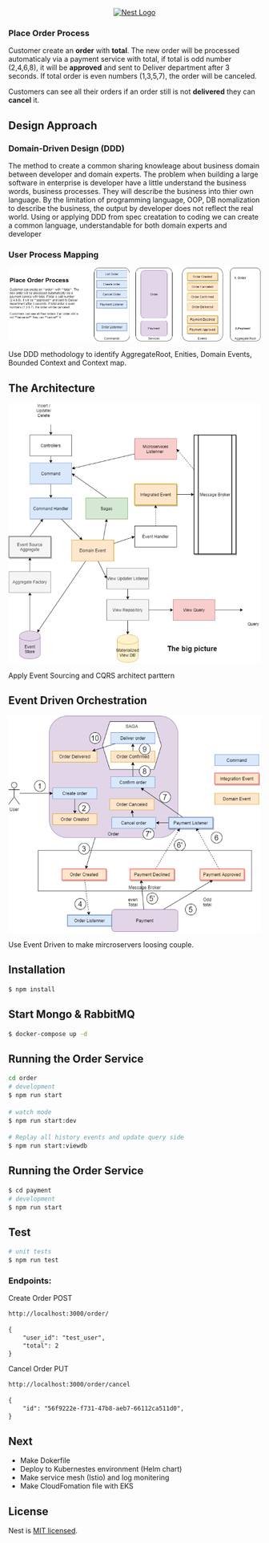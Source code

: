 <p align="center">
  <a href="http://nestjs.com/" target="blank"><img src="https://nestjs.com/img/logo_text.svg" width="320" alt="Nest Logo" /></a>
</p>

### Place Order Process
Customer create an **order** with **total**. The new order will be processed automaticaly via a payment service with total, if total is odd number (2,4,6,8), it will be **approved** and sent to Deliver department after 3 seconds. If total order is even numbers (1,3,5,7), the order will be canceled.

Customers can see all their orders if an order still is not **delivered** they can **cancel** it.

## Design Approach 
###  Domain-Driven Design (DDD)
The method to create a common sharing knowleage about business domain between developer and domain experts. The problem when building a large software in enterprise is developer have a little understand the business words, business processes. They will describe the business into thier own language. By the limitation of programming language, OOP, DB nomalization to describe the business, the output by developer does not reflect the real world.
Using or applying DDD from spec creatation to coding we can create a common language, understandable for both domain experts and developer

### User Process Mapping 

![The Process Mapping ](/docs/ddd-process-mapping.png)

Use DDD methodology to identify AggregateRoot, Enities, Domain Events, Bounded Context and Context map.
## The Architecture
![The Big picture](/docs/thebigpicture.png)

Apply Event Sourcing and CQRS architect parttern 
## Event Driven Orchestration

![Event Driven](/docs/event-orchestration.png)

Use Event Driven to make mircroservers loosing couple.


## Installation

```bash
$ npm install
```
## Start Mongo & RabbitMQ
```bash
$ docker-compose up -d
```
## Running the Order Service

```bash
cd order
# development
$ npm run start

# watch mode
$ npm run start:dev

# Replay all history events and update query side 
$ npm run start:viewdb

```
## Running the Order Service
```bash
$ cd payment
# development
$ npm run start

```

## Test

```bash
# unit tests
$ npm run test
```
### Endpoints:
Create Order
POST
```
http://localhost:3000/order/

{
    "user_id": "test_user",
    "total": 2
}
```
Cancel Order
PUT
```
http://localhost:3000/order/cancel

{
    "id": "56f9222e-f731-47b8-aeb7-66112ca511d0",
}
```

## Next
- Make Dokerfile
- Deploy to Kubernestes environment (Helm chart)
- Make service mesh (Istio) and log monitering
- Make CloudFomation file with EKS


## License

  Nest is [MIT licensed](https://github.com/nestjs/nest/blob/master/LICENSE).
